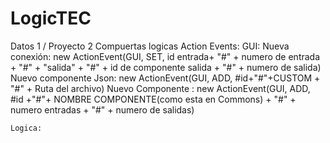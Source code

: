 LogicTEC
========

Datos 1 / Proyecto 2 Compuertas logicas
Action Events:
    GUI:
        Nueva conexión:
        new ActionEvent(GUI, SET,
                    id entrada+ "#" + numero de entrada + "#" + "salida" + "#"
                            + id de componente salida + "#" + numero de salida)
        Nuevo componente Json:
        new ActionEvent(GUI, ADD,
                        #id+"#"+CUSTOM + "#" + Ruta del archivo)
        Nuevo Componente :
        new ActionEvent(GUI, ADD,
                        #id
                        +"#"+ NOMBRE COMPONENTE(como esta en Commons) + "#" + numero entradas
                        + "#" + numero de salidas)

    Logica:
